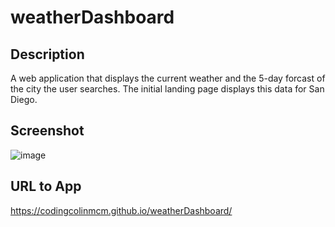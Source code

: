 # weatherDashboard

## Description

A web application that displays the current weather and the 5-day forcast of the city the user searches. The initial landing page displays this data for San Diego.

## Screenshot

![image](https://user-images.githubusercontent.com/112663656/198859584-5e880983-e237-40c7-a936-3ef0d05e6b39.png)


## URL to App
https://codingcolinmcm.github.io/weatherDashboard/
